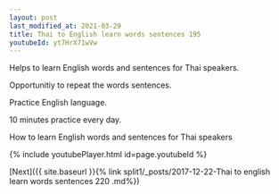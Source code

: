 ```yaml
---
layout: post
last_modified_at: 2021-03-29
title: Thai to English learn words sentences 195 
youtubeId: yt7HrX71wVw
---
```

 
 
Helps to learn English words and sentences for Thai speakers.

Opportunitiy to repeat the words sentences. 

Practice English language. 
 
10 minutes practice every day. 
 
How to learn English words and sentences for Thai speakers 
 
{% include youtubePlayer.html id=page.youtubeId %}
 
 
[Next]({{ site.baseurl }}{% link  split1/_posts/2017-12-22-Thai to english learn words sentences 220 .md%})
 
